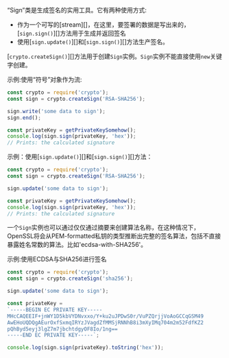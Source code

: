 <!-- YAML
added: v0.1.92
-->

“Sign”类是生成签名的实用工具。它有两种使用方式:

- 作为一个可写的[stream][]，在这里，要签署的数据是写出来的，[`sign.sign()`][]方法用于生成并返回签名
- 使用[`sign.update()`][]和[`sign.sign()`][]方法生产签名。

[`crypto.createSign()`][]方法用于创建`Sign`实例。`Sign`实例不能直接使用`new`关键字创建。

示例:使用“符号”对象作为流:

```js
const crypto = require('crypto');
const sign = crypto.createSign('RSA-SHA256');

sign.write('some data to sign');
sign.end();

const privateKey = getPrivateKeySomehow();
console.log(sign.sign(privateKey, 'hex'));
// Prints: the calculated signature
```

示例：使用[`sign.update()`][]和[`sign.sign()`][]方法：

```js
const crypto = require('crypto');
const sign = crypto.createSign('RSA-SHA256');

sign.update('some data to sign');

const privateKey = getPrivateKeySomehow();
console.log(sign.sign(privateKey, 'hex'));
// Prints: the calculated signature
```

一个`Sign`实例也可以通过仅仅通过摘要来创建算法名称，在这种情况下，OpenSSL将会从PEM-formatted私钥的类型推断出完整的签名算法，包括不直接暴露姓名常数的算法。比如'ecdsa-with-SHA256'。

示例:使用ECDSA与SHA256进行签名

```js
const crypto = require('crypto');
const sign = crypto.createSign('sha256');

sign.update('some data to sign');

const privateKey =
`-----BEGIN EC PRIVATE KEY-----
MHcCAQEEIF+jnWY1D5kbVYDNvxxo/Y+ku2uJPDwS0r/VuPZQrjjVoAoGCCqGSM49
AwEHoUQDQgAEurOxfSxmqIRYzJVagdZfMMSjRNNhB8i3mXyIMq704m2m52FdfKZ2
pQhByd5eyj3lgZ7m7jbchtdgyOF8Io/1ng==
-----END EC PRIVATE KEY-----`;

console.log(sign.sign(privateKey).toString('hex'));
```

